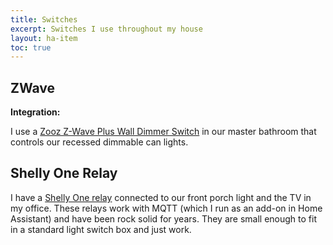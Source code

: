 ```yaml
---
title: Switches
excerpt: Switches I use throughout my house
layout: ha-item
toc: true
---
```


## ZWave
**Integration:**

I use a [Zooz Z-Wave Plus Wall Dimmer Switch](https://a.co/d/b66mjvN) in our master bathroom that controls our recessed dimmable can lights.

## Shelly One Relay

I have a [Shelly One relay](https://a.co/d/fDxZtFz) connected to our front porch light and the TV in my office. These relays work with MQTT (which I run as an add-on in Home Assistant) and have been rock solid for years. They are small enough to fit in a standard light switch box and just work.